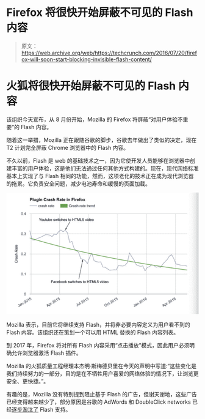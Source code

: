 # Firefox 将很快开始屏蔽不可见的 Flash 内容 

> 原文：<https://web.archive.org/web/https://techcrunch.com/2016/07/20/firefox-will-soon-start-blocking-invisible-flash-content/>

# 火狐将很快开始屏蔽不可见的 Flash 内容

该组织今天宣布，从 8 月份开始，Mozilla 的 Firefox 将屏蔽“对用户体验不重要”的 Flash 内容。

随着这一举措，Mozilla 正在跟随谷歌的脚步，谷歌去年做出了类似的决定，现在 T2 计划完全屏蔽 Chrome 浏览器中的 Flash 内容。

不久以前，Flash 是 web 的基础技术之一，因为它使开发人员能够在浏览器中创建丰富的用户体验，这是他们无法通过任何其他方式构建的。现在，现代网络标准基本上实现了与 Flash 相同的功能，然而，这项老化的技术正在成为现代浏览器的拖累。它负责安全问题，减少电池寿命和缓慢的页面加载。

[![Plugin-crash-rate-in-Firefox-768x484](img/aabd73b8f390bcd411dffcf64963fdc4.png)](https://web.archive.org/web/20230120234823/https://techcrunch.com/wp-content/uploads/2016/07/plugin-crash-rate-in-firefox-768x484.jpg)

Mozilla 表示，目前它将继续支持 Flash，并将非必要内容定义为用户看不到的 Flash 内容。该组织还在策划一个可以用 HTML 替换的 Flash 内容列表。

到 2017 年，Firefox 将对所有 Flash 内容采用“点击播放”模式，因此用户必须明确允许浏览器激活 Flash 插件。

Mozilla 的火狐质量工程经理本杰明·斯梅德贝里在今天的声明中写道:“这些变化是我们持续努力的一部分，目的是在不牺牲用户喜爱的网络体验的情况下，让浏览更安全、更快捷。”。

有趣的是，Mozilla 没有特别提到阻止基于 Flash 的广告，但谢天谢地，这些广告已经变得越来越少了，部分原因是谷歌的 AdWords 和 DoubleClick networks 已经[逐步淘汰了](https://web.archive.org/web/20230120234823/https://plus.google.com/+GoogleAds/posts/dYSJRrrgNjk) Flash 支持。